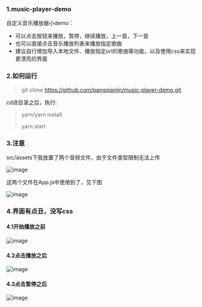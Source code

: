 ### 1.music-player-demo
自定义音乐播放器小demo：
- 可以点击按钮来播放，暂停，继续播放，上一首，下一首
- 也可以直接点击音乐播放列表来播放指定歌曲
- 建议自行增加导入本地文件、播放指定url的歌曲等功能，以及使用css来实现更漂亮的界面
### 2.如何运行
>git clone https://github.com/pangqianjin/music-player-demo.git
>
cd进目录之后，执行:

>yarn/yarn install
>
>yarn start

### 3.注意
src/assets下我放置了两个音频文件，由于文件类型限制无法上传

![image](https://user-images.githubusercontent.com/49555245/123599275-017a0f00-d828-11eb-9658-dbffd93408e2.png)

这两个文件在App.js中使用到了，见下图

![image](https://user-images.githubusercontent.com/49555245/123599433-2b333600-d828-11eb-8067-af6792b2aafe.png)

### 4.界面有点丑，没写css
#### 4.1开始播放之前
![image](https://user-images.githubusercontent.com/49555245/123599634-67ff2d00-d828-11eb-8f44-38e77f1ad42b.png)
#### 4.2点击播放之后
![image](https://user-images.githubusercontent.com/49555245/123600071-d373db00-d7e5-11eb-844f-620f0a9ea91d.png)
#### 4.3点击暂停之后
![image](https://user-images.githubusercontent.com/49555245/123600018-c6ef8280-d7e5-11eb-88d7-e6c194079e5c.png)
